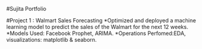 #Sujita Portfolio

#Project 1 : Walmart Sales Forecasting
*Optimized and deployed a machine learning model to predict the sales of the Walmart for the next 12 weeks.
*Models Used: Facebook Prophet, ARIMA.
*Operations Perfomed:EDA, visualizations: matplotlib & seaborn.
